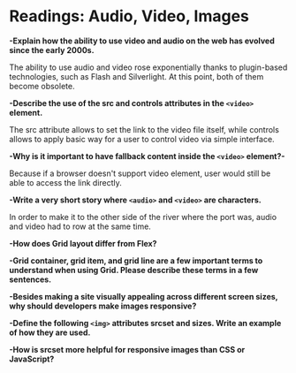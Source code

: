 # Readings: Audio, Video, Images

**-Explain how the ability to use video and audio on the web has evolved since the early 2000s.**

The ability to use audio and video rose exponentially thanks to plugin-based technologies, such as Flash and Silverlight. At this point, both of them become obsolete. 

**-Describe the use of the src and controls attributes in the `<video>` element.**

The src attribute allows to set the link to the video file itself, while controls allows to apply basic way for a user to control video via simple interface. 

  
**-Why is it important to have fallback content inside the `<video>` element?-**

Because if a browser doesn't support video element, user would still be able to access the link directly. 

**-Write a very short story where `<audio>` and `<video>` are characters.**

In order to make it to the other side of the river where the port was, audio and video had to row at the same time.

**-How does Grid layout differ from Flex?**

**-Grid container, grid item, and grid line are a few important terms to understand when using Grid. Please describe these terms in a few sentences.**

**-Besides making a site visually appealing across different screen sizes, why should developers make images responsive?**

**-Define the following `<img>` attributes srcset and sizes. Write an example of how they are used.**

**-How is srcset more helpful for responsive images than CSS or JavaScript?**


